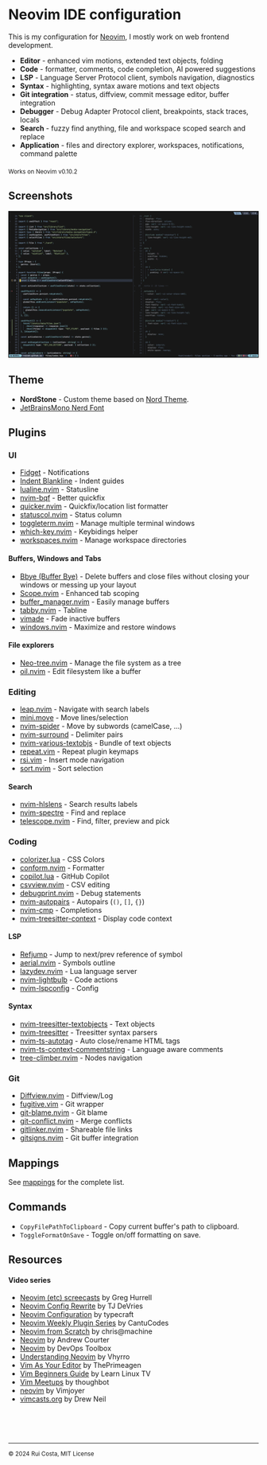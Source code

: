 # Neovim IDE configuration

This is my configuration for [Neovim](https://neovim.io/), I mostly work on web frontend development.

- **Editor** - enhanced vim motions, extended text objects, folding
- **Code** - formatter, comments, code completion, AI powered suggestions
- **LSP** - Language Server Protocol client, symbols navigation, diagnostics
- **Syntax** - highlighting, syntax aware motions and text objects
- **Git integration** - status, diffview, commit message editor, buffer integration
- **Debugger** - Debug Adapter Protocol client, breakpoints, stack traces, locals
- **Search** - fuzzy find anything, file and workspace scoped search and replace
- **Application** - files and directory explorer, workspaces, notifications, command palette

<sub>Works on Neovim v0.10.2</sub>

## Screenshots

![screenshot](https://raw.githubusercontent.com/ruicsh/nvim-config/refs/heads/main/assets/screenshot.png)

## Theme

- **NordStone** - Custom theme based on [Nord Theme](https://www.nordtheme.com/).
- [JetBrainsMono Nerd Font](https://www.nerdfonts.com/font-downloads)

## Plugins

### UI

- [Fidget](https://github.com/j-hui/fidget.nvim) - Notifications
- [Indent Blankline](https://github.com/nvim-lualine/lualine.nvim) - Indent guides
- [lualine.nvim](https://github.com/nvim-lualine/lualine.nvim) - Statusline
- [nvim-bqf](https://github.com/kevinhwang91/nvim-bqf) - Better quickfix
- [quicker.nvim](https://github.com/stevearc/quicker.nvim) - Quickfix/location list formatter
- [statuscol.nvim](https://github.com/luukvbaal/statuscol.nvim) - Status column
- [toggleterm.nvim](https://github.com/akinsho/toggleterm.nvim) - Manage multiple terminal windows
- [which-key.nvim](https://github.com/folke/which-key.nvim) - Keybidings helper
- [workspaces.nvim](https://github.com/natecraddock/workspaces.nvim) - Manage workspace directories

#### Buffers, Windows and Tabs

- [Bbye (Buffer Bye)](https://github.com/moll/vim-bbye) - Delete buffers and close files without closing your windows or messing up your layout
- [Scope.nvim](https://github.com/tiagovla/scope.nvim) - Enhanced tab scoping
- [buffer_manager.nvim](https://github.com/j-morano/buffer_manager.nvim) - Easily manage buffers
- [tabby.nvim](https://github.com/nanozuki/tabby.nvim) - Tabline
- [vimade](https://github.com/tadaa/vimade) - Fade inactive buffers
- [windows.nvim](https://github.com/anuvyklack/windows.nvim) - Maximize and restore windows

#### File explorers

- [Neo-tree.nvim](https://github.com/nvim-neo-tree/neo-tree.nvim) - Manage the file system as a tree
- [oil.nvim](https://github.com/stevearc/oil.nvim) - Edit filesystem like a buffer

### Editing

- [leap.nvim](https://github.com/ggandor/leap.nvim) - Navigate with search labels
- [mini.move](https://github.com/echasnovski/mini.nvim/blob/main/readmes/mini-move.md) - Move lines/selection
- [nvim-spider](https://github.com/chrisgrieser/nvim-spider) - Move by subwords (camelCase, ...)
- [nvim-surround](https://github.com/kylechui/nvim-surround) - Delimiter pairs
- [nvim-various-textobjs](https://github.com/chrisgrieser/nvim-various-textobjs) - Bundle of text objects
- [repeat.vim](https://github.com/tpope/vim-repeat) - Repeat plugin keymaps
- [rsi.vim](https://github.com/tpope/vim-rsi) - Insert mode navigation
- [sort.nvim](https://github.com/sQVe/sort.nvim) - Sort selection

#### Search

- [nvim-hlslens](https://github.com/kevinhwang91/nvim-hlslens) - Search results labels
- [nvim-spectre](https://github.com/nvim-pack/nvim-spectre) - Find and replace
- [telescope.nvim](https://github.com/nvim-telescope/telescope.nvim) - Find, filter, preview and pick

### Coding

- [colorizer.lua](https://github.com/norcalli/nvim-colorizer.lua) - CSS Colors
- [conform.nvim](https://github.com/stevearc/conform.nvim) - Formatter
- [copilot.lua](https://github.com/zbirenbaum/copilot.lua) - GitHub Copilot
- [csvview.nvim](https://github.com/hat0uma/csvview.nvim) - CSV editing
- [debugprint.nvim](https://github.com/andrewferrier/debugprint.nvim) - Debug statements
- [nvim-autopairs](https://github.com/windwp/nvim-autopairs) - Autopairs (`()`, `[]`, `{}`)
- [nvim-cmp](https://github.com/hrsh7th/nvim-cmp) - Completions
- [nvim-treesitter-context](https://github.com/nvim-treesitter/nvim-treesitter-context) - Display code context

#### LSP

- [Refjump](https://github.com/mawkler/refjump.nvim) - Jump to next/prev reference of symbol
- [aerial.nvim](https://github.com/stevearc/aerial.nvim) - Symbols outline
- [lazydev.nvim](https://github.com/folke/trouble.nvim) - Lua language server
- [nvim-lightbulb](https://github.com/kosayoda/nvim-lightbulb) - Code actions
- [nvim-lspconfig](https://github.com/neovim/nvim-lspconfig) - Config

#### Syntax

- [nvim-treesitter-textobjects](https://github.com/nvim-treesitter/nvim-treesitter-textobjects) - Text objects
- [nvim-treesitter](https://github.com/nvim-treesitter/nvim-treesitter) - Treesitter syntax parsers
- [nvim-ts-autotag](https://github.com/windwp/nvim-ts-autotag) - Auto close/rename HTML tags
- [nvim-ts-context-commentstring](https://github.com/JoosepAlviste/nvim-ts-context-commentstring) - Language aware comments
- [tree-climber.nvim](https://github.com/drybalka/tree-climber.nvim) - Nodes navigation

### Git

- [Diffview.nvim](https://github.com/sindrets/diffview.nvim) - Diffview/Log
- [fugitive.vim](https://github.com/tpope/vim-fugitive) - Git wrapper
- [git-blame.nvim](https://github.com/f-person/git-blame.nvim) - Git blame
- [git-conflict.nvim](https://github.com/akinsho/git-conflict.nvim) - Merge conflicts
- [gitlinker.nvim](https://github.com/ruifm/gitlinker.nvim) - Shareable file links
- [gitsigns.nvim](https://github.com/lewis6991/gitsigns.nvim) - Git buffer integration

## Mappings

See [mappings](assets/mappings.md) for the complete list.

## Commands

- `CopyFilePathToClipboard` - Copy current buffer's path to clipboard.
- `ToggleFormatOnSave` - Toggle on/off formatting on save.

## Resources

#### Video series

- [Neovim (etc) screecasts](https://www.youtube.com/playlist?list=PLwJS-G75vM7kFO-yUkyNphxSIdbi_1NKX) by Greg Hurrell
- [Neovim Config Rewrite](https://www.youtube.com/playlist?list=PLep05UYkc6wRcB9dxdXkc5tYHlpQFlRUF) by TJ DeVries
- [Neovim Configuration](https://www.youtube.com/playlist?list=PLsz00TDipIffxsNXSkskknolKShdbcALR) by typecraft
- [Neovim Weekly Plugin Series](https://www.youtube.com/playlist?list=PLrgztVx4lZIova0vq7Nb_ZcmgU_MZ3NlJ) by CantuCodes
- [Neovim from Scratch](https://www.youtube.com/playlist?list=PLhoH5vyxr6Qq41NFL4GvhFp-WLd5xzIzZ) by chris@machine
- [Neovim](https://www.youtube.com/playlist?list=PLOIdWGSU_Wcp9_w8euHJaux8DEIBCvYGc) by Andrew Courter
- [Neovim](https://www.youtube.com/playlist?list=PLmcTCfaoOo_grgVqU7UbOx7_RG9kXPgEr) by DevOps Toolbox
- [Understanding Neovim](https://www.youtube.com/playlist?list=PLx2ksyallYzW4WNYHD9xOFrPRYGlntAft) by Vhyrro
- [Vim As Your Editor](https://www.youtube.com/playlist?list=PLm323Lc7iSW_wuxqmKx_xxNtJC_hJbQ7R) by ThePrimeagen
- [Vim Beginners Guide](https://www.youtube.com/watch?v=wACD8WEnImo&list=PLT98CRl2KxKHy4A5N70jMRYAROzzC2a6x&pp=iAQB) by Learn Linux TV
- [Vim Meetups](https://www.youtube.com/playlist?list=PL8tzorAO7s0jy7DQ3Q0FwF3BnXGQnDirs) by thoughbot
- [neovim](https://www.youtube.com/playlist?list=PLko9chwSoP-2RxNuglpJriLO5HHXIcP6x) by Vimjoyer
- [vimcasts.org](http://vimcasts.org/episodes/) by Drew Neil

<div style="margin-top:80px"></div>

---

<sup>&copy; 2024 Rui Costa, MIT License</sup>
